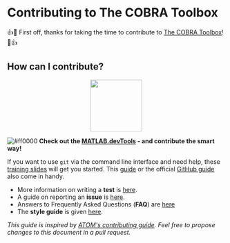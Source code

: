 # Contributing to The COBRA Toolbox

:+1::tada: First off, thanks for taking the time to contribute to [The COBRA Toolbox](https://github.com/opencobra/cobratoolbox)! :tada::+1:

## How can I contribute?

<p align="center">
  <img src="https://raw.githubusercontent.com/opencobra/MATLAB.devTools/develop/assets/devTools_logo.png" height="120px"/>
</p>

![#ff0000](https://placehold.it/15/ff0000/000000?text=+) **Check out the [MATLAB.devTools](https://github.com/opencobra/MATLAB.devTools) - and contribute the smart way!**

If you want to use `git` via the command line interface and need help, these [training slides](https://uni-lu.github.io/slides/) will get you started. This [guide](https://www.digitalocean.com/community/tutorials/how-to-create-a-pull-request-on-github) or the official [GitHub guide](https://help.github.com/articles/creating-a-pull-request/) also come in handy.

- More information on writing a **test** is [here](guides/TESTGUIDE.md).
- A guide on reporting an **issue** is [here](guides/ISSUEGUIDE.md).
- Answers to Frequently Asked Questions (**FAQ**) are [here](guides/FAQ.md)
- The **style guide** is given [here](guides/STYLEGUIDE.md).

*This guide is inspired by [ATOM's contributing guide](https://github.com/atom/atom/blob/master/CONTRIBUTING.md). Feel free to propose changes to this document in a pull request.*
